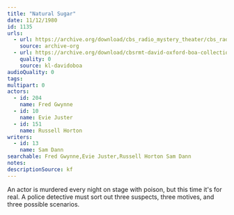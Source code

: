 ```yaml
---
title: "Natural Sugar"
date: 11/12/1980
id: 1135
urls: 
  - url: https://archive.org/download/cbs_radio_mystery_theater/cbs_radio_mystery_theater-1101-1150.zip/cbs_radio_mystery_theater-1101-1150%2Fcbsrmt_1135_natural_sugar.mp3
    source: archive-org
  - url: https://archive.org/download/cbsrmt-david-oxford-boa-collection/CBSRMT-801112-1135-Natural-Sugar-(128-48)_WBBM-JE-{BoA}.mp3
    quality: 0
    source: kl-davidoboa
audioQuality: 0
tags: 
multipart: 0
actors:  
  - id: 204
    name: Fred Gwynne  
  - id: 10
    name: Evie Juster  
  - id: 151
    name: Russell Horton
writers:  
  - id: 13
    name: Sam Dann
searchable: Fred Gwynne,Evie Juster,Russell Horton Sam Dann
notes: 
descriptionSource: kf
---
```

An actor is murdered every night on stage with poison, but this time it's for real. A police detective must sort out three suspects, three motives, and three possible scenarios.